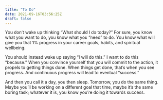 ```yaml
---
title: "To Do"
date: 2021-09-16T03:56:25Z
draft: false
---
```


You don’t wake up thinking “What should I do today?” For sure, you know what you want to do, you know what you “need” to do. You know what will give you that 1% progress in your career goals, habits, and spiritual wellbeing.

You should instead wake up saying “I will do this.” I want to do this “because.” When you convince yourself that you will commit to the action, it propels to getting things done. When things get done, that’s when you see progress. And continuous progress will lead to eventual “success.” 

And then you call it a day, you then sleep. Tomorrow, you do the same thing. Maybe you’ll be working on a different goal that time, maybe it’s the same boring task; whatever it is, you know you’re doing it towards success.